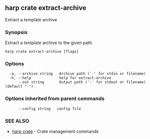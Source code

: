 ## harp crate extract-archive

Extract a template archive

### Synopsis

Extract a template archive to the given path.

```
harp crate extract-archive [flags]
```

### Options

```
  -a, --archive string   Archive path ('-' for stdin or filename)
  -h, --help             help for extract-archive
      --out string       Output path ('-' for stdout or filename) (default "-")
```

### Options inherited from parent commands

```
      --config string   config file
```

### SEE ALSO

* [harp crate](harp_crate.md)	 - Crate management commands

